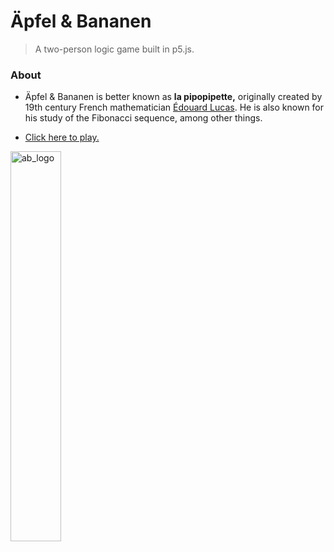 

# Äpfel & Bananen

>A two-person logic game built in p5.js.

### About
- Äpfel & Bananen is better known as <strong>la pipopipette,</strong></i> originally created by 19th century French mathematician
        <a
          href="https://en.wikipedia.org/wiki/%C3%89douard_Lucas"
          target="_blank"
          >Édouard Lucas</a
        >. He is also known for his study of the Fibonacci sequence, among other
        things.




- <a href="https://karlkristopher.github.io/apfel-bananen/">Click here to play.</a>

<img width='40%' src="https://res.cloudinary.com/karlkris/image/upload/v1589628886/Personal/ab_preview_swubqr.png" title="Äpfel & Bananen" alt="ab_logo">


